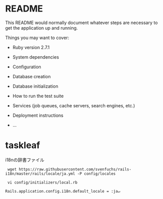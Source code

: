# README

This README would normally document whatever steps are necessary to get the
application up and running.

Things you may want to cover:

* Ruby version
2.7.1

* System dependencies

* Configuration

* Database creation

* Database initialization

* How to run the test suite

* Services (job queues, cache servers, search engines, etc.)

* Deployment instructions

* ...
# taskleaf

i18nの辞書ファイル
```
 wget https://raw.githubusercontent.com/svenfuchs/rails-i18n/master/rails/locale/ja.yml -P config/locales

 vi config/initializers/local.rb

Rails.application.config.i18n.default_locale = :ja↵
```
